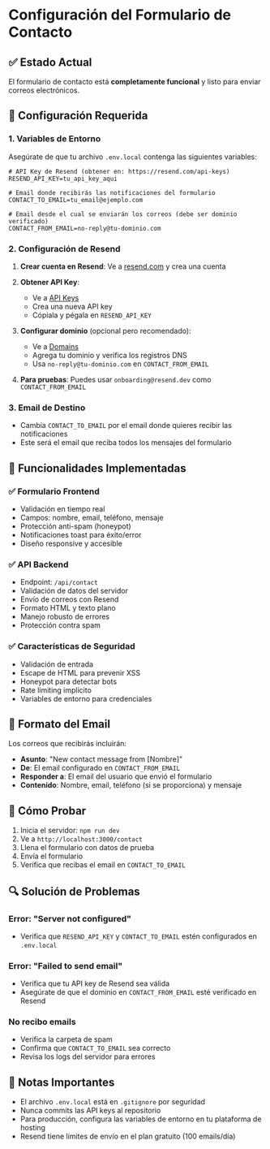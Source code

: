 # Configuración del Formulario de Contacto

## ✅ Estado Actual
El formulario de contacto está **completamente funcional** y listo para enviar correos electrónicos.

## 🔧 Configuración Requerida

### 1. Variables de Entorno
Asegúrate de que tu archivo `.env.local` contenga las siguientes variables:

```env
# API Key de Resend (obtener en: https://resend.com/api-keys)
RESEND_API_KEY=tu_api_key_aqui

# Email donde recibirás las notificaciones del formulario
CONTACT_TO_EMAIL=tu_email@ejemplo.com

# Email desde el cual se enviarán los correos (debe ser dominio verificado)
CONTACT_FROM_EMAIL=no-reply@tu-dominio.com
```

### 2. Configuración de Resend

1. **Crear cuenta en Resend**: Ve a [resend.com](https://resend.com) y crea una cuenta
2. **Obtener API Key**: 
   - Ve a [API Keys](https://resend.com/api-keys)
   - Crea una nueva API key
   - Cópiala y pégala en `RESEND_API_KEY`

3. **Configurar dominio** (opcional pero recomendado):
   - Ve a [Domains](https://resend.com/domains)
   - Agrega tu dominio y verifica los registros DNS
   - Usa `no-reply@tu-dominio.com` en `CONTACT_FROM_EMAIL`

4. **Para pruebas**: Puedes usar `onboarding@resend.dev` como `CONTACT_FROM_EMAIL`

### 3. Email de Destino
- Cambia `CONTACT_TO_EMAIL` por el email donde quieres recibir las notificaciones
- Este será el email que reciba todos los mensajes del formulario

## 🚀 Funcionalidades Implementadas

### ✅ Formulario Frontend
- Validación en tiempo real
- Campos: nombre, email, teléfono, mensaje
- Protección anti-spam (honeypot)
- Notificaciones toast para éxito/error
- Diseño responsive y accesible

### ✅ API Backend
- Endpoint: `/api/contact`
- Validación de datos del servidor
- Envío de correos con Resend
- Formato HTML y texto plano
- Manejo robusto de errores
- Protección contra spam

### ✅ Características de Seguridad
- Validación de entrada
- Escape de HTML para prevenir XSS
- Honeypot para detectar bots
- Rate limiting implícito
- Variables de entorno para credenciales

## 📧 Formato del Email

Los correos que recibirás incluirán:
- **Asunto**: "New contact message from [Nombre]"
- **De**: El email configurado en `CONTACT_FROM_EMAIL`
- **Responder a**: El email del usuario que envió el formulario
- **Contenido**: Nombre, email, teléfono (si se proporciona) y mensaje

## 🧪 Cómo Probar

1. Inicia el servidor: `npm run dev`
2. Ve a `http://localhost:3000/contact`
3. Llena el formulario con datos de prueba
4. Envía el formulario
5. Verifica que recibas el email en `CONTACT_TO_EMAIL`

## 🔍 Solución de Problemas

### Error: "Server not configured"
- Verifica que `RESEND_API_KEY` y `CONTACT_TO_EMAIL` estén configurados en `.env.local`

### Error: "Failed to send email"
- Verifica que tu API key de Resend sea válida
- Asegúrate de que el dominio en `CONTACT_FROM_EMAIL` esté verificado en Resend

### No recibo emails
- Verifica la carpeta de spam
- Confirma que `CONTACT_TO_EMAIL` sea correcto
- Revisa los logs del servidor para errores

## 📝 Notas Importantes

- El archivo `.env.local` está en `.gitignore` por seguridad
- Nunca commits las API keys al repositorio
- Para producción, configura las variables de entorno en tu plataforma de hosting
- Resend tiene límites de envío en el plan gratuito (100 emails/día)